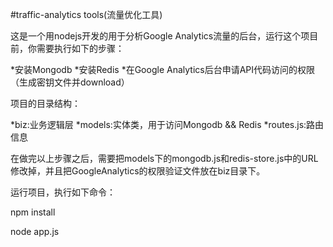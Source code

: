 #traffic-analytics tools(流量优化工具)

这是一个用nodejs开发的用于分析Google Analytics流量的后台，运行这个项目前，你需要执行如下的步骤：

*安装Mongodb
*安装Redis
*在Google Analytics后台申请API代码访问的权限（生成密钥文件并download）


项目的目录结构：

*biz:业务逻辑层
*models:实体类，用于访问Mongodb && Redis
*routes.js:路由信息


在做完以上步骤之后，需要把models下的mongodb.js和redis-store.js中的URL修改掉，并且把GoogleAnalytics的权限验证文件放在biz目录下。


运行项目，执行如下命令：

npm install

node app.js



















